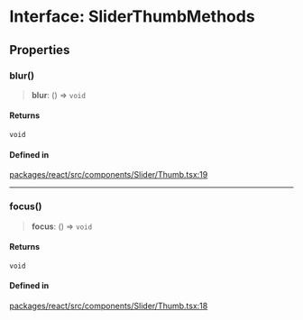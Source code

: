 # Interface: SliderThumbMethods

## Properties

### blur()

> **blur**: () => `void`

#### Returns

`void`

#### Defined in

[packages/react/src/components/Slider/Thumb.tsx:19](https://github.com/m1m0zzz/tremolo-ui/blob/fdce4edd99400093675f850873baf6353f59c74b/packages/react/src/components/Slider/Thumb.tsx#L19)

***

### focus()

> **focus**: () => `void`

#### Returns

`void`

#### Defined in

[packages/react/src/components/Slider/Thumb.tsx:18](https://github.com/m1m0zzz/tremolo-ui/blob/fdce4edd99400093675f850873baf6353f59c74b/packages/react/src/components/Slider/Thumb.tsx#L18)
